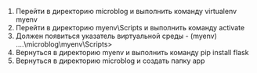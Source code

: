 1. Перейти в директорию microblog и выполнить команду virtualenv myenv  
2. Перейти в директорию myenv\Scripts и выполнить команду activate  
3. Должен появиться указатель виртуальной среды - (myenv) ....\microblog\myenv\Scripts>  
4. Вернуться в директорию myenv и выполнить команду pip install flask  
5. Вернуться в директорию microblog и создать папку app  

